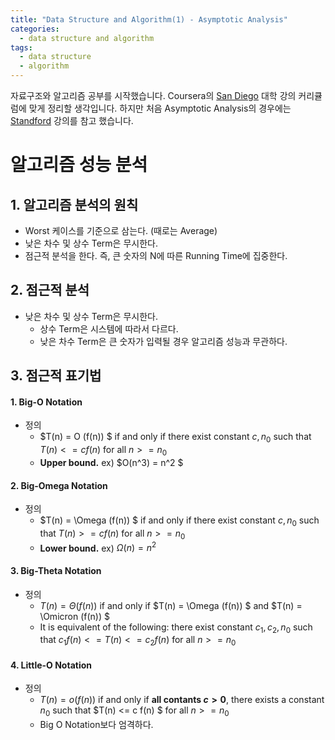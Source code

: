 ```yaml
---
title: "Data Structure and Algorithm(1) - Asymptotic Analysis"
categories:
  - data structure and algorithm
tags:
  - data structure
  - algorithm
---
```

자료구조와 알고리즘 공부를 시작했습니다. Coursera의 [San Diego](https://www.coursera.org/specializations/data-structures-algorithms) 대학 강의 커리큘럼에 맞게 정리할 생각입니다. 하지만 처음 Asymptotic Analysis의 경우에는 [Standford]() 강의를 참고 했습니다.



# 알고리즘 성능 분석



## 1. 알고리즘 분석의 원칙

- Worst 케이스를 기준으로 삼는다. (때로는 Average)
- 낮은 차수 및 상수 Term은 무시한다.
- 점근적 분석을 한다. 즉, 큰 숫자의 N에 따른 Running Time에 집중한다.





## 2. 점근적 분석

- 낮은 차수 및 상수 Term은 무시한다.
  - 상수 Term은 시스템에 따라서 다르다.
  - 낮은 차수 Term은 큰 숫자가 입력될 경우 알고리즘 성능과 무관하다.





## 3. 점근적 표기법

#### 1. Big-O Notation

- 정의
  -  $T(n) = O (f(n)) $ if and only if there exist constant $c, n_0$ such that $T(n) <= c f(n)$ for all $n >= n_0$
  - **Upper bound.** ex) $O(n^3) = n^2 $



#### 2. Big-Omega Notation

- 정의
  -  $T(n) = \Omega (f(n)) $ if and only if there exist constant $c, n_0$ such that $T(n) >= c f(n)$ for all $n >= n_0$
  - **Lower bound.** ex) $\Omega(n) = n^2$



#### 3. Big-Theta Notation

- 정의
  - $T(n) = \Theta(f(n))$ if and only if  $T(n) = \Omega (f(n)) $ and  $T(n) = \Omicron (f(n)) $
  - It is equivalent of the following: there exist constant $c_1, c_2, n_0$ such that $c_1f(n) <= T(n) <= c_2f(n)$ for all $n >= n_0$



#### 4. Little-O Notation

- 정의
  - $T(n) = o(f(n))$ if and only if **all contants $c >0$**, there exists a constant $n_0$ such that $T(n) <= c  f(n) $ for all $n >= n_0$
  - Big O Notation보다 엄격하다.
